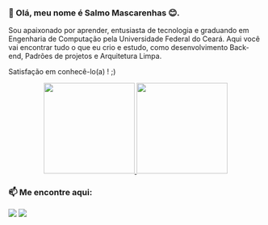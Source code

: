 ### 👋 Olá, meu nome é Salmo Mascarenhas 😊. 

Sou apaixonado por aprender, entusiasta de tecnologia e graduando em Engenharia de Computação pela Universidade Federal do Ceará. Aqui você vai encontrar tudo o que eu crio e estudo, como desenvolvimento Back-end, Padrões de projetos e Arquitetura Limpa.

Satisfação em conhecê-lo(a) ! ;)

<div align="center">
  <a href="https://github.com/salmomascarenhas">
  
  <img height="180em" src="https://github-readme-stats.vercel.app/api?username=salmomascarenhas&show_icons=true&theme=blue-green&include_all_commit=true&count_private=true&show_owner=true"/>
    
  <img height="180em" src="https://github-readme-stats.vercel.app/api/top-langs/?username=salmomascarenhas&layout=compact&langs_count=8&theme=blue-green&hide=C#"/>
</a>
</div>
  
### 📫 Me encontre aqui: 
  
  <div> 
    <a href = "mailto:salmo.cruz@gmail.com"><img src="https://img.shields.io/badge/-Gmail-%23333?style=for-the-badge&logo=gmail&logoColor=white" target="_blank"></a>
    <a href="https://www.linkedin.com/in/salmomascarenhas/" target="_blank"><img src="https://img.shields.io/badge/-LinkedIn-%230077B5?style=for-the-badge&logo=linkedin&logoColor=white" target="_blank"></a> 
  </div>
